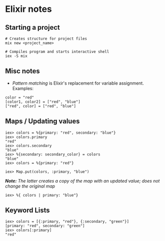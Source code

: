 # Elixir notes

## Starting a project

```
# Creates structure for project files
mix new <project_name>

# Compiles program and starts interactive shell
iex -S mix 

```

## Misc notes

- *Pattern matching* is Elixir's replacement for variable assignment.
Examples:
```
color = "red"
[color1, color2] = ["red", "blue"]
["red", color] = ["red", "blue"]
```

## Maps / Updating values
```
iex> colors = %{primary: "red", secondary: "blue"}
iex> colors.primary
"red"
iex> colors.secondary
"blue"
iex> %{secondary: secondary_color} = colors
"blue"
iex> colors = %{primary: "red"}

iex> Map.put(colors, :primary, "blue")
```
***Note:** The latter creates a copy of the map with an updated value; does not change the original map*

```
iex> %{ colors | primary: "blue"}
```

## Keyword Lists
    
```
iex> colors = [{:primary, "red"}, {:secondary, "green"}]
[primary: "red", secondary: "green"]
iex> colors[:primary]
"red"
```